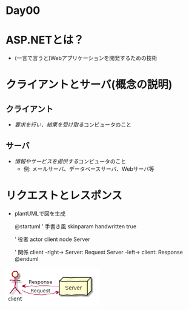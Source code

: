 Day00
===

# ASP.NETとは？

- (一言で言うと)Webアプリケーションを開発するための技術

# クライアントとサーバ(概念の説明)

## クライアント
- *要求を行い、結果を受け取る*コンピュータのこと

## サーバ
- *情報やサービスを提供する*コンピュータのこと
  - 例: メールサーバ、データベースサーバ、Webサーバ等

# リクエストとレスポンス

- plantUMLで図を生成

	@startuml
	' 手書き風
	skinparam handwritten true
	
	' 役者
	actor client
	node Server
	
	' 関係
	client -right-> Server: Request
	Server -left-> client: Response
	@enduml

![リクエストとレスポンスのイメージ図](./img/Day00/001.png)


